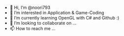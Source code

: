 - 👋 Hi, I’m @noori793
- 👀 I’m interested in Application & Game-Coding
- 🌱 I’m currently learning OpenGL with C# and Github :)
- 💞️ I’m looking to collaborate on ...
- 📫 How to reach me ...

<!---
noori793/noori793 is a ✨ special ✨ repository because its `README.md` (this file) appears on your GitHub profile.
You can click the Preview link to take a look at your changes.
--->
